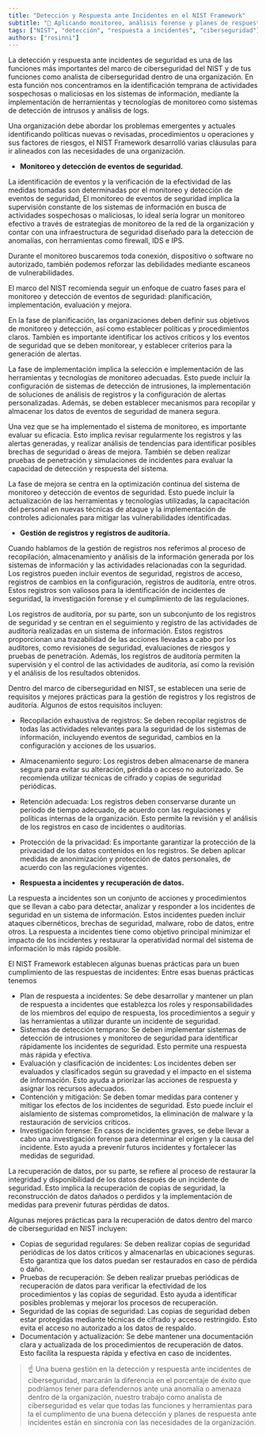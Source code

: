 ```yaml
---
title: "Detección y Respuesta ante Incidentes en el NIST Framework"
subtitle: "🚨 Aplicando monitoreo, análisis forense y planes de respuesta para fortalecer la resiliencia frente a amenazas cibernéticas"
tags: ["NIST", "detección", "respuesta a incidentes", "ciberseguridad"]
authors: ["rosinni"]
---
```


La detección y respuesta ante incidentes de seguridad es una de las funciones más importantes del marco de ciberseguridad del NIST y de tus funciones como analista de ciberseguridad dentro de una organización. En esta función nos concentramos en la identificación temprana de actividades sospechosas o maliciosas en los sistemas de información, mediante la implementación de herramientas y tecnologías de monitoreo como sistemas de detección de intrusos y análisis de logs.

Una organización debe abordar los problemas emergentes y actuales identificando políticas nuevas o revisadas, procedimientos u operaciones y sus factores de riesgos, el NIST Framework desarrolló varias cláusulas para ir alineados con las necesidades de una organización.

- **Monitoreo y detección de eventos de seguridad.**

La identificación de eventos y la verificación de la efectividad de las medidas tomadas son determinadas por el monitoreo y detección de eventos de seguridad, El monitoreo de eventos de seguridad implica la supervisión constante de los sistemas de información en busca de actividades sospechosas o maliciosas, lo ideal sería lograr un monitoreo efectivo a través de estrategias de monitoreo de la red de la organización y contar con una infraestructura de seguridad diseñado para la detección de anomalías, con herramientas como firewall, IDS e IPS.

Durante el monitoreo buscaremos toda conexión, dispositivo o software no autorizado, también podemos reforzar las debilidades mediante escaneos de vulnerabilidades.

El marco del NIST recomienda seguir un enfoque de cuatro fases para el monitoreo y detección de eventos de seguridad: planificación, implementación, evaluación y mejora.

En la fase de planificación, las organizaciones deben definir sus objetivos de monitoreo y detección, así como establecer políticas y procedimientos claros. También es importante identificar los activos críticos y los eventos de seguridad que se deben monitorear, y establecer criterios para la generación de alertas.

La fase de implementación implica la selección e implementación de las herramientas y tecnologías de monitoreo adecuadas. Esto puede incluir la configuración de sistemas de detección de intrusiones, la implementación de soluciones de análisis de registros y la configuración de alertas personalizadas. Además, se deben establecer mecanismos para recopilar y almacenar los datos de eventos de seguridad de manera segura.

Una vez que se ha implementado el sistema de monitoreo, es importante evaluar su eficacia. Esto implica revisar regularmente los registros y las alertas generadas, y realizar análisis de tendencias para identificar posibles brechas de seguridad o áreas de mejora. También se deben realizar pruebas de penetración y simulaciones de incidentes para evaluar la capacidad de detección y respuesta del sistema.

La fase de mejora se centra en la optimización continua del sistema de monitoreo y detección de eventos de seguridad. Esto puede incluir la actualización de las herramientas y tecnologías utilizadas, la capacitación del personal en nuevas técnicas de ataque y la implementación de controles adicionales para mitigar las vulnerabilidades identificadas.

- **Gestión de registros y registros de auditoría.**

Cuando hablamos de la gestión de registros nos referimos al proceso de recopilación, almacenamiento y análisis de la información generada por los sistemas de información y las actividades relacionadas con la seguridad. Los registros pueden incluir eventos de seguridad, registros de acceso, registros de cambios en la configuración, registros de auditoría, entre otros. Estos registros son valiosos para la identificación de incidentes de seguridad, la investigación forense y el cumplimiento de las regulaciones.

Los registros de auditoría, por su parte, son un subconjunto de los registros de seguridad y se centran en el seguimiento y registro de las actividades de auditoría realizadas en un sistema de información. Estos registros proporcionan una trazabilidad de las acciones llevadas a cabo por los auditores, como revisiones de seguridad, evaluaciones de riesgos y pruebas de penetración. Además, los registros de auditoría permiten la supervisión y el control de las actividades de auditoría, así como la revisión y el análisis de los resultados obtenidos.

Dentro del marco de ciberseguridad en NIST, se establecen una serie de requisitos y mejores prácticas para la gestión de registros y los registros de auditoría. Algunos de estos requisitos incluyen:

- Recopilación exhaustiva de registros: Se deben recopilar registros de todas las actividades relevantes para la seguridad de los sistemas de información, incluyendo eventos de seguridad, cambios en la configuración y acciones de los usuarios.
- Almacenamiento seguro: Los registros deben almacenarse de manera segura para evitar su alteración, pérdida o acceso no autorizado. Se recomienda utilizar técnicas de cifrado y copias de seguridad periódicas.
- Retención adecuada: Los registros deben conservarse durante un período de tiempo adecuado, de acuerdo con las regulaciones y políticas internas de la organización. Esto permite la revisión y el análisis de los registros en caso de incidentes o auditorías.
- Protección de la privacidad: Es importante garantizar la protección de la privacidad de los datos contenidos en los registros. Se deben aplicar medidas de anonimización y protección de datos personales, de acuerdo con las regulaciones vigentes.

- **Respuesta a incidentes y recuperación de datos.**

La respuesta a incidentes son un conjunto de acciones y procedimientos que se llevan a cabo para detectar, analizar y responder a los incidentes de seguridad en un sistema de información. Estos incidentes pueden incluir ataques cibernéticos, brechas de seguridad, malware, robo de datos, entre otros. La respuesta a incidentes tiene como objetivo principal minimizar el impacto de los incidentes y restaurar la operatividad normal del sistema de información lo más rápido posible.

El NIST Framework establecen algunas buenas prácticas para un buen cumplimiento de las respuestas de incidentes: Entre esas buenas prácticas tenemos

- Plan de respuesta a incidentes: Se debe desarrollar y mantener un plan de respuesta a incidentes que establezca los roles y responsabilidades de los miembros del equipo de respuesta, los procedimientos a seguir y las herramientas a utilizar durante un incidente de seguridad.
- Sistemas de detección temprano: Se deben implementar sistemas de detección de intrusiones y monitoreo de seguridad para identificar rápidamente los incidentes de seguridad. Esto permite una respuesta más rápida y efectiva.
- Evaluación y clasificación de incidentes: Los incidentes deben ser evaluados y clasificados según su gravedad y el impacto en el sistema de información. Esto ayuda a priorizar las acciones de respuesta y asignar los recursos adecuados.
- Contención y mitigación: Se deben tomar medidas para contener y mitigar los efectos de los incidentes de seguridad. Esto puede incluir el aislamiento de sistemas comprometidos, la eliminación de malware y la restauración de servicios críticos.
- Investigación forense: En casos de incidentes graves, se debe llevar a cabo una investigación forense para determinar el origen y la causa del incidente. Esto ayuda a prevenir futuros incidentes y fortalecer las medidas de seguridad.

La recuperación de datos, por su parte, se refiere al proceso de restaurar la integridad y disponibilidad de los datos después de un incidente de seguridad. Esto implica la recuperación de copias de seguridad, la reconstrucción de datos dañados o perdidos y la implementación de medidas para prevenir futuras pérdidas de datos.

Algunas mejores prácticas para la recuperación de datos dentro del marco de ciberseguridad en NIST incluyen:

- Copias de seguridad regulares: Se deben realizar copias de seguridad periódicas de los datos críticos y almacenarlas en ubicaciones seguras. Esto garantiza que los datos puedan ser restaurados en caso de pérdida o daño.
- Pruebas de recuperación: Se deben realizar pruebas periódicas de recuperación de datos para verificar la efectividad de los procedimientos y las copias de seguridad. Esto ayuda a identificar posibles problemas y mejorar los procesos de recuperación.
- Seguridad de las copias de seguridad: Las copias de seguridad deben estar protegidas mediante técnicas de cifrado y acceso restringido. Esto evita el acceso no autorizado a los datos de respaldo.
- Documentación y actualización: Se debe mantener una documentación clara y actualizada de los procedimientos de recuperación de datos. Esto facilita la respuesta rápida y efectiva en caso de incidentes.

> ☝ Una buena gestión en la detección y respuesta ante incidentes de ciberseguridad, marcarán la diferencia en el porcentaje de éxito que podríamos tener para defendernos ante una anomalía o amenaza dentro de la organización, nuestro trabajo como analista de ciberseguridad es velar que todas las funciones y herramientas para la el cumplimento de una buena detección y planes de respuesta ante incidentes están en sincronía con las necesidades de la organización.
